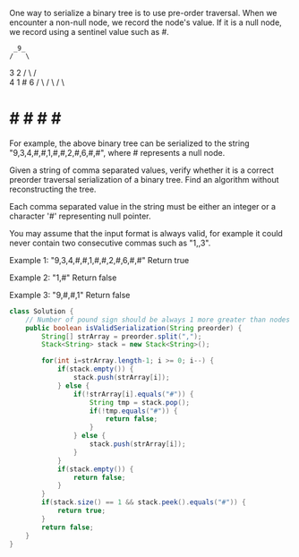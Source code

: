 One way to serialize a binary tree is to use pre-order traversal. When we encounter a non-null node, we record the node's value. If it is a null node, we record using a sentinel value such as #.

     _9_
    /   \
   3     2
  / \   / \
 4   1  #  6
/ \ / \   / \
# # # #   # #
For example, the above binary tree can be serialized to the string "9,3,4,#,#,1,#,#,2,#,6,#,#", where # represents a null node.

Given a string of comma separated values, verify whether it is a correct preorder traversal serialization of a binary tree. Find an algorithm without reconstructing the tree.

Each comma separated value in the string must be either an integer or a character '#' representing null pointer.

You may assume that the input format is always valid, for example it could never contain two consecutive commas such as "1,,3".

Example 1:
"9,3,4,#,#,1,#,#,2,#,6,#,#"
Return true

Example 2:
"1,#"
Return false

Example 3:
"9,#,#,1"
Return false

```java
class Solution {
    // Number of pound sign should be always 1 more greater than nodes amount
    public boolean isValidSerialization(String preorder) {
        String[] strArray = preorder.split(",");
        Stack<String> stack = new Stack<String>();

        for(int i=strArray.length-1; i >= 0; i--) {
            if(stack.empty()) {
                stack.push(strArray[i]);
            } else {
                if(!strArray[i].equals("#")) {
                    String tmp = stack.pop();
                    if(!tmp.equals("#")) {
                        return false;
                    }
                } else {
                    stack.push(strArray[i]);
                }
            }
            if(stack.empty()) {
                return false;
            }
        }
        if(stack.size() == 1 && stack.peek().equals("#")) {
            return true;
        }
        return false;
    }
}
```
